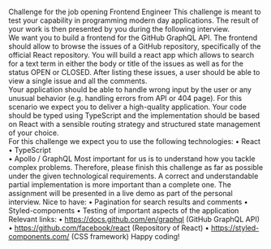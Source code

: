 Challenge for the job opening Frontend Engineer 
This challenge is meant to test your capability in programming modern day applications. The result of your work is then 
presented by you during the following interview.  
We want you to build a frontend for the GitHub GraphQL API. The frontend should allow to browse the issues of a GitHub 
repository, specifically of the official React repository. You will build a react app which allows to search for a text term in either 
the body or title of the issues as well as for the status OPEN or CLOSED. After listing these issues, a user should be able to 
view a single issue and all the comments.  
Your application should be able to handle wrong input by the user or any unusual behavior (e.g. handling errors from API or 
404 page). 
For this scenario we expect you to deliver a high-quality application. Your code should be typed using TypeScript and the 
implementation should be based on React with a sensible routing strategy and structured state management of your choice.  
For this challenge we expect you to use the following technologies: 
• React  
• TypeScript  
• Apollo / GraphQL 
Most important for us is to understand how you tackle complex problems. Therefore, please finish this challenge as far as 
possible under the given technological requirements. A correct and understandable partial implementation is more important 
than a complete one. 
The assignment will be presented in a live demo as part of the personal interview. 
Nice to have: 
• Pagination for search results and comments 
• Styled-components 
• Testing of important aspects of the application 
Relevant links: 
• https://docs.github.com/en/graphql (GitHub GraphQL API) 
• https://github.com/facebook/react (Repository of React) 
• https://styled-components.com/ (CSS framework) 
Happy coding! 